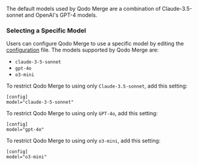 
The default models used by Qodo Merge are a combination of Claude-3.5-sonnet and  OpenAI's GPT-4 models.

### Selecting a Specific Model

Users can configure Qodo Merge to use a specific model by editing the [configuration](https://qodo-merge-docs.qodo.ai/usage-guide/configuration_options/) file.
The models supported by Qodo Merge are:

- `claude-3-5-sonnet`
- `gpt-4o`
- `o3-mini`

To restrict Qodo Merge to using only `Claude-3.5-sonnet`, add this setting:

```
[config]
model="claude-3-5-sonnet"
```

To restrict Qodo Merge to using only `GPT-4o`, add this setting:
```
[config]
model="gpt-4o"
```

[//]: # (To restrict Qodo Merge to using only `deepseek-r1` us-hosted, add this setting:)
[//]: # (```)
[//]: # ([config])
[//]: # (model="deepseek/r1")
[//]: # (```)

To restrict Qodo Merge to using only `o3-mini`, add this setting:
```
[config]
model="o3-mini"
```
